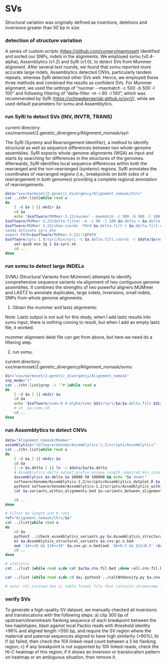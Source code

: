 
# SVs


Structural variation was originally defined as insertions, deletions and inversions greater than 50 bp in size.


### detection of structure variation

A series of custom scripts (https://github.com/comery/marmoset) identified and sorted our SNPs, indels in the alignments. We employed svmu (v0.4-alpha), Assemblytics (v1.2) and SyRi (v1.0), to detect SVs from Mummer alignment. After several test rounds, we found that svmu reported more accurate large indels, Assemblytics detected CNVs, particularly tandem repeats, whereas SyRi detected other SVs well. Hence, we employed these three methods and combined the results as confident SVs. For Mummer alignment, we used the settings of “nucmer --maxmatch -c 500 -b 500 -l 100” and following filtering of “delta-filter -m -i 90 -l 100”, which was recommended by SyRi (https://schneebergerlab.github.io/syri/), while we used default parameters for svmu and Assemblytics. 


### run SyRi to detect SVs (INV, INVTR, TRANS)

current directory: xxx/marmoset/2.genetic_divergency/Alignment_nomask/syri

The SyRI (Synteny and Rearrangement Identifier), a method to identify structural as well as sequence differences between two whole-genome assemblies. SyRI expects whole-genome alignments (WGA) as input and starts by searching for differences in the structures of the genomes. Afterwards, SyRI identifies local sequence differences within both the rearranged and the non-rearranged (syntenic) regions. SyRI annotates the coordinates of rearranged regions (i.e., breakpoints on both sides of a rearrangement in both genomes) providing a complete regional annotation of rearrangements. 

~~~~~bash
data="xxx/marmoset/2.genetic_divergency/Alignment_nomask/Chrs"
cat ../chr.list|while read a
do
	[ -d $a ] || mkdir $a
	cd $a
	echo "$software/MUMmer-3.23/nucmer --maxmatch -c 500 -b 500 -l 100 $data/$a/mat_$a.fa $data/$a/pat_$a.fa -p $a
$software/MUMmer-3.23/delta-filter -m -i 90 -l 100 $a.delta > $a.delta.filt
$software/MUMmer-3.23/show-coords -THrd $a.delta.filt > $a.delta.filt.coords
conda activate syri_env
export PATH=$software/MUMmer-3.23/:\$PATH
$software/syri-1.0/syri/bin/syri -c $a.delta.filt.coords -r $data/$a/mat_$a.fa -q $data/$a/pat_$a.fa -d $a.delta.filt" > $a.syri.sh
	sel-qsub evo 2g 1 $a.syri.sh
	cd ..
done
~~~~~


### run svmu to detect large INDELs

SVMU (Structural Variants from MUmmer) attempts to identify comprehensive sequence variants via alignment of two contiguous genome assemblies. It combines the strengths of two powerful aligners MUMmer and LASTZ to annotate duplicates, large indels, inversions, small indels, SNPs from whole genome alignments.

1. Obtain the mummer and lastz alignments:

Note: Lastz output is not suit for this study, when I add lastz results into svmu input, there is nothing
coming to result, but when I add an empty lastz file, it worked.

mummer alignment delat file can get from above, but here we need do a filtering step.


2. run svmu:

current directory: xxx/marmoset/2.genetic_divergency/Alignment_nomask/svmu

~~~~~bash
dir="xxx/marmoset/2.genetic_divergency/Alignment_nomask"
snp_mode="l"
cat ../chr.list|grep -v '^#'|while read a
do
	[ -d $a ] || mkdir $a
	cd $a
	echo "$software/svmu-0.4-alpha/svmu $dir/syri/$a/$a.delta.filt $dir/Chrs/$a/mat_$a.fa $dir/Chrs/$a/pat_$a.fa $snp_mode $dir/Lastz/$a/$a.lastz.txt $a " > $a.svmu.sh
	# sh  $a.svmu.sh
	cd ..
done
~~~~~


### run Assemblytics to detect CNVs

~~~~~bash
data="Alignment_nomask/Mummer"
assemblytics="software/Genome/Assemblytics-1.2/scripts/Assemblytics"
cat ../chr.list|while read a
do
	[ -d $a ] || mkdir $a
	cd $a
	[ -e $a.delta ] || ln -s $data/$a/$a.delta
	# Assemblytics delta output_prefix unique_length_required min_size max_size
	$assemblytics $a.delta $a 10000 50 100000 && echo "$a done!"
	software/Genome/Assemblytics-1.2/scripts/Assemblytics_dotplot.R $a
	python3 software/Genome/Assemblytics-1.2/scripts/Assemblytics_within_alignment.py --delta $a.delta --min 50 --output $a.variants_within_alignments.bed
	cat $a.variants_within_alignments.bed $a.variants_between_alignments.bed|sort -k2n > $a.Assemblytics_structural_variants.bed

	cd ..
done

# filter by length and N rate
ref="Alignment_nomask/Chrs/$a"
cat ../list|while read a
do
	cd $a
	python3 ../check_assemblytics_variants.py $a.Assemblytics_structural_variants.bed $ref/mat_$a.fa  $ref/pat_$a.fa  >$a.Assemblytics_structural_variants.gc.n.bed
	mv $a.Assemblytics_structural_variants $a.cnv.gc.n.bed
	awk '$4>=10 && $10>=10' $a.cnv.gc.n.bed|awk '$6<0.5 && $12<0.5' >$a.cnv.fil.bed
	cd ..
done

# statistic
cat ../list |while read a;do cat $a/$a.cnv.fil.bed ;done >all.cnv.fil.bed

cat ../list |while read a;do cd $a; python3 ../calCNVdensity.py $a.cnv.fil.bed chr.curated.len 1000000 1000000 $a >$a.cnv.1m.density;cd ..;done

# note: chr.curated.len is table format file that contains chromosome length.
~~~~~


### verify SVs

To generate a high-quality SV dataset, we manually checked all inversions and translocations with the following steps: a) clip 300 bp of upstream/downstream flanking sequence of each breakpoint between the two haplotypes, blast against local Pacbio reads with threshold identity >96% and aligned length >550 bp, and require the SV region where the maternal and paternal sequences aligned to have high similarity (>90%); b) if (a) failed, then check the 10X linked-read count between a 5 kb flanking region; c) if any breakpoint is not supported by 10X linked-reads, check the Hi-C heatmap of this region; if it shows an inversion or translocation pattern on heatmap or an ambiguous situation, then remove it.

